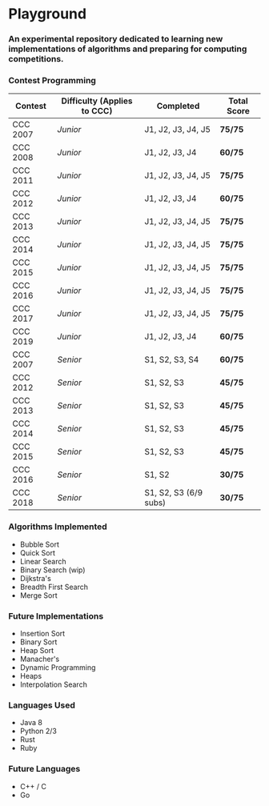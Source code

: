 # Playground
### An experimental repository dedicated to learning new implementations of algorithms and preparing for computing competitions.

### Contest Programming

| Contest  | Difficulty (Applies to CCC) | Completed | Total Score |
| -------- | --------------------------- | --------- | ----------- |
CCC 2007 | *Junior* | J1, J2, J3, J4, J5 | **75/75**
CCC 2008 | *Junior* | J1, J2, J3, J4 | **60/75**
CCC 2011 | *Junior* | J1, J2, J3, J4, J5 | **75/75**
CCC 2012 | *Junior* | J1, J2, J3, J4 | **60/75**
CCC 2013 | *Junior* | J1, J2, J3, J4, J5 | **75/75**
CCC 2014 | *Junior* | J1, J2, J3, J4, J5 | **75/75**
CCC 2015 | *Junior* | J1, J2, J3, J4, J5 | **75/75**
CCC 2016 | *Junior* | J1, J2, J3, J4, J5 | **75/75**
CCC 2017 | *Junior* | J1, J2, J3, J4, J5 | **75/75**
CCC 2019 | *Junior* | J1, J2, J3, J4 | **60/75**
CCC 2007 | *Senior* | S1, S2, S3, S4 | **60/75**
CCC 2012 | *Senior* | S1, S2, S3 | **45/75**
CCC 2013 | *Senior* | S1, S2, S3 | **45/75**
CCC 2014 | *Senior* | S1, S2, S3 | **45/75**
CCC 2015 | *Senior* | S1, S2, S3 | **45/75**
CCC 2016 | *Senior* | S1, S2 | **30/75**
CCC 2018 | *Senior* | S1, S2, S3 (6/9 subs) | **30/75**


### Algorithms Implemented
- Bubble Sort
- Quick Sort
- Linear Search
- Binary Search (wip)
- Dijkstra's
- Breadth First Search
- Merge Sort

### Future Implementations
- Insertion Sort
- Binary Sort
- Heap Sort
- Manacher's
- Dynamic Programming
- Heaps
- Interpolation Search

### Languages Used
- Java 8
- Python 2/3
- Rust
- Ruby

### Future Languages
- C++ / C
- Go


 
